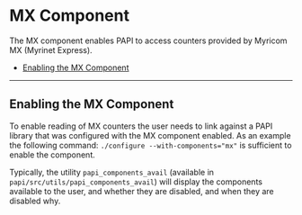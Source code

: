 # MX Component

The MX component enables PAPI to access counters provided by Myricom MX (Myrinet Express).

* [Enabling the MX Component](#enabling-the-mx-component)

***
## Enabling the MX Component

To enable reading of MX counters the user needs to link against a
PAPI library that was configured with the MX component enabled.  As an
example the following command: `./configure --with-components="mx"` is
sufficient to enable the component.

Typically, the utility `papi_components_avail` (available in
`papi/src/utils/papi_components_avail`) will display the components available
to the user, and whether they are disabled, and when they are disabled why.
